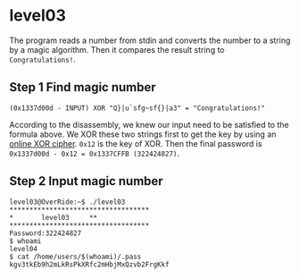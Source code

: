 # level03

The program reads a number from stdin and converts the number to a string by a magic algorithm. Then it compares the result string to `Congratulations!`.

## Step 1 Find magic number
```
(0x1337d00d - INPUT) XOR "Q}|u`sfg~sf{}|a3" = "Congratulations!"
```
According to the disassembly, we knew our input need to be satisfied to the formula above. We XOR these two strings first to get the key by using an [online XOR cipher](https://www.dcode.fr/xor-cipher). `0x12` is the key of XOR. Then the final password is `0x1337d00d - 0x12 = 0x1337CFFB (322424827)`.

## Step 2 Input magic number
```
level03@OverRide:~$ ./level03
***********************************
*		level03		**
***********************************
Password:322424827
$ whoami
level04
$ cat /home/users/$(whoami)/.pass
kgv3tkEb9h2mLkRsPkXRfc2mHbjMxQzvb2FrgKkf
```
